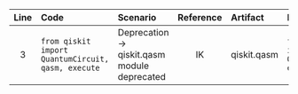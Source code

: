 | Line | Code | Scenario | Reference | Artifact | Refactoring |
| :--: | :--- | :------- | :-------: | :------- | :---------- |
| 3 | `from qiskit import QuantumCircuit, qasm, execute` | Deprecation -> qiskit.qasm module deprecated | IK | qiskit.qasm | `from qiskit import QuantumCircuit, execute` |